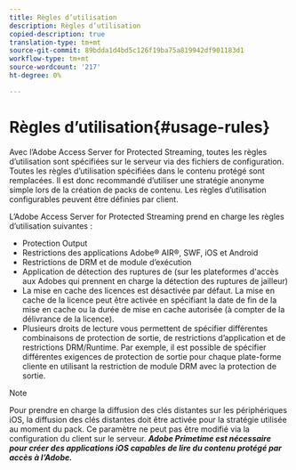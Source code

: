 ```yaml
---
title: Règles d’utilisation
description: Règles d’utilisation
copied-description: true
translation-type: tm+mt
source-git-commit: 89bdda1d4bd5c126f19ba75a819942df901183d1
workflow-type: tm+mt
source-wordcount: '217'
ht-degree: 0%

---
```



# Règles d’utilisation{#usage-rules}

Avec l’Adobe Access Server for Protected Streaming, toutes les règles d’utilisation sont spécifiées sur le serveur via des fichiers de configuration. Toutes les règles d’utilisation spécifiées dans le contenu protégé sont remplacées. Il est donc recommandé d’utiliser une stratégie anonyme simple lors de la création de packs de contenu. Les règles d’utilisation configurables peuvent être définies par client.

L’Adobe Access Server for Protected Streaming prend en charge les règles d’utilisation suivantes :

* Protection Output
* Restrictions des applications Adobe® AIR®, SWF, iOS et Android
* Restrictions de DRM et de module d’exécution
* Application de détection des ruptures de  (sur les plateformes d&#39;accès aux Adobes qui prennent en charge la détection des ruptures de jailleur)
* La mise en cache des licences est désactivée par défaut. La mise en cache de la licence peut être activée en spécifiant la date de fin de la mise en cache ou la durée de mise en cache autorisée (à compter de la délivrance de la licence).
* Plusieurs droits de lecture vous permettent de spécifier différentes combinaisons de protection de sortie, de restrictions d’application et de restrictions DRM/Runtime. Par exemple, il est possible de spécifier différentes exigences de protection de sortie pour chaque plate-forme cliente en utilisant la restriction de module DRM avec la protection de sortie.

>[!NOTE]
>
>Pour prendre en charge la diffusion des clés distantes sur les périphériques iOS, la diffusion des clés distantes doit être activée pour la stratégie utilisée au moment du pack. Ce paramètre ne peut pas être modifié via la configuration du client sur le serveur. ***Adobe Primetime est nécessaire pour créer des applications iOS capables de lire du contenu protégé par accès à l’Adobe.***

